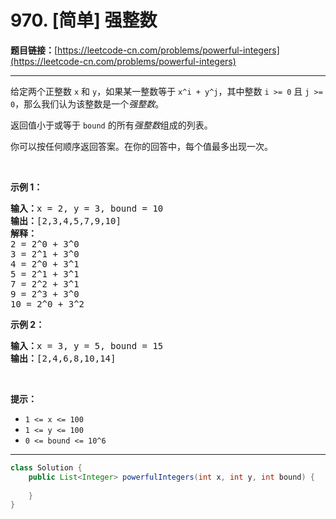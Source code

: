 # 970. [简单] 强整数

**题目链接：**[https://leetcode-cn.com/problems/powerful-integers](https://leetcode-cn.com/problems/powerful-integers)

---

<div class="content__1Y2H">
 <div class="notranslate">
  <p>给定两个正整数 <code>x</code> 和 <code>y</code>，如果某一整数等于 <code>x^i + y^j</code>，其中整数&nbsp;<code>i &gt;= 0</code> 且&nbsp;<code>j &gt;= 0</code>，那么我们认为该整数是一个<em>强整数</em>。</p> 
  <p>返回值小于或等于&nbsp;<code>bound</code>&nbsp;的所有<em>强整数</em>组成的列表。</p> 
  <p>你可以按任何顺序返回答案。在你的回答中，每个值最多出现一次。</p> 
  <p>&nbsp;</p> 
  <p><strong>示例 1：</strong></p> 
  <pre class="language-text"><strong>输入：</strong>x = 2, y = 3, bound = 10
<strong>输出：</strong>[2,3,4,5,7,9,10]
<strong>解释： </strong>
2 = 2^0 + 3^0
3 = 2^1 + 3^0
4 = 2^0 + 3^1
5 = 2^1 + 3^1
7 = 2^2 + 3^1
9 = 2^3 + 3^0
10 = 2^0 + 3^2
</pre> 
  <p><strong>示例&nbsp;2：</strong></p> 
  <pre class="language-text"><strong>输入：</strong>x = 3, y = 5, bound = 15
<strong>输出：</strong>[2,4,6,8,10,14]
</pre> 
  <p>&nbsp;</p> 
  <p><strong>提示：</strong></p> 
  <ul> 
   <li><code>1 &lt;= x &lt;= 100</code></li> 
   <li><code>1 &lt;= y&nbsp;&lt;= 100</code></li> 
   <li><code>0 &lt;= bound&nbsp;&lt;= 10^6</code></li> 
  </ul> 
 </div>
</div>

---

```java
class Solution {
    public List<Integer> powerfulIntegers(int x, int y, int bound) {
        
    }
}
```